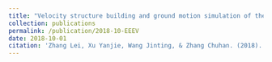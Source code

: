 ```yaml
---
title: "Velocity structure building and ground motion simulation of the 2014 Ludian Ms 6.5 Earthquake"
collection: publications
permalink: /publication/2018-10-EEEV
date: 2018-10-01
citation: 'Zhang Lei, Xu Yanjie, Wang Jinting, & Zhang Chuhan. (2018). Velocity structure building and ground motion simulation of the 2014 ludian Ms 6.5 earthquake. Earthquake Engineering and Engineering Vibration, 17(04), 47-55.'
---
```

